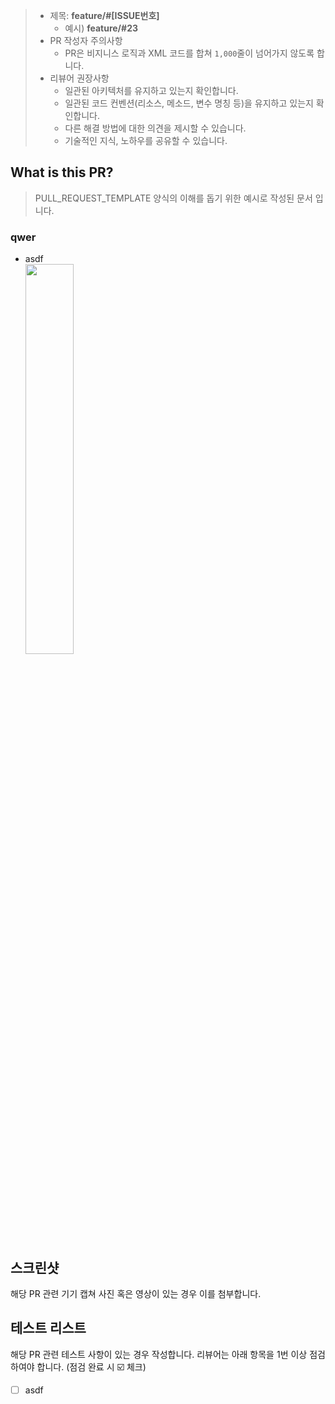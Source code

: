 > - 제목: **feature/#[ISSUE번호]**<br>
>   - 예시) **feature/#23**
> - PR 작성자 주의사항
>   - PR은 비지니스 로직과 XML 코드를 합쳐 `1,000`줄이 넘어가지 않도록 합니다.
> - 리뷰어 권장사항
>   - 일관된 아키텍처를 유지하고 있는지 확인합니다.
>   - 일관된 코드 컨벤션(리소스, 메소드, 변수 명칭 등)을 유지하고 있는지 확인합니다.
>   - 다른 해결 방법에 대한 의견을 제시할 수 있습니다.
>   - 기술적인 지식, 노하우를 공유할 수 있습니다.

## What is this PR?
> PULL_REQUEST_TEMPLATE 양식의 이해를 돕기 위한 예시로 작성된 문서 입니다.

### qwer
  - asdf<br>
  <img src="https://user-images.githubusercontent.com/43571225/139871157-77e38dda-1319-4870-bed4-a857293bd740.png" width="40%" height="40%"/><br>

## 스크린샷
해당 PR 관련 기기 캡쳐 사진 혹은 영상이 있는 경우 이를 첨부합니다.

## 테스트 리스트
해당 PR 관련 테스트 사항이 있는 경우 작성합니다. 리뷰어는 아래 항목을 1번 이상 점검하여야 합니다. (점검 완료 시 ☑️ 체크)
- [ ] asdf
